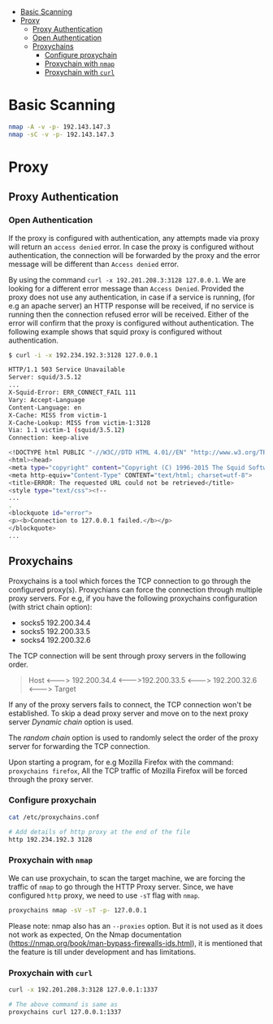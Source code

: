 
* [Basic Scanning](#basic-scanning)
* [Proxy](#proxy)
  * [Proxy Authentication](#proxy-authentication)
  * [Open Authentication](#open-authentication)
  * [Proxychains](#proxychains)
    * [Configure proxychain](#configure-proxychain)
    * [Proxychain with `nmap`](#proxychain-with-nmap)
    * [Proxychain with `curl`](#proxychain-with-curl)
  

# Basic Scanning
```sh
nmap -A -v -p- 192.143.147.3
nmap -sC -v -p- 192.143.147.3
```
# Proxy
## Proxy Authentication
### Open Authentication
If the proxy is configured with authentication, any attempts made via proxy will return an `access denied` error. In case the proxy is configured without authentication, the connection will be forwarded by the proxy and the error message will be different than `Access denied` error.

By using the command `curl -x 192.201.208.3:3128 127.0.0.1`. We are looking for a different error message than `Access Denied`. Provided the proxy does not use any authentication, in case if a service is running, (for e.g an apache server) an HTTP response will be received, if no service is running then the connection refused error will be received. Either of the error will confirm that the proxy is configured without authentication. The following example shows that squid proxy is configured without authentication.
```sh
$ curl -i -x 192.234.192.3:3128 127.0.0.1

HTTP/1.1 503 Service Unavailable
Server: squid/3.5.12
...
X-Squid-Error: ERR_CONNECT_FAIL 111
Vary: Accept-Language
Content-Language: en
X-Cache: MISS from victim-1
X-Cache-Lookup: MISS from victim-1:3128
Via: 1.1 victim-1 (squid/3.5.12)
Connection: keep-alive

<!DOCTYPE html PUBLIC "-//W3C//DTD HTML 4.01//EN" "http://www.w3.org/TR/html4/strict.dtd">
<html><head>
<meta type="copyright" content="Copyright (C) 1996-2015 The Squid Software Foundation and contributors">
<meta http-equiv="Content-Type" CONTENT="text/html; charset=utf-8">
<title>ERROR: The requested URL could not be retrieved</title>
<style type="text/css"><!-- 
...
.
<blockquote id="error">
<p><b>Connection to 127.0.0.1 failed.</b></p>
</blockquote>
...
```

## Proxychains

Proxychains is a tool which forces the TCP connection to go through the configured proxy(s). Proxychians can force the connection through multiple proxy servers. For e.g, if you have the following proxychains configuration (with strict chain option):

- socks5 192.200.34.4
- socks5 192.200.33.5
- socks4 192.200.32.6

The TCP connection will be sent through proxy servers in the following order.

> Host  <---> 192.200.34.4  <--->192.200.33.5 <---> 192.200.32.6 <---> Target

If any of the proxy servers fails to connect, the TCP connection won't be established. To skip a dead proxy server and move on to the next proxy server *Dynamic chain* option is used.

The *random chain* option is used to randomly select the order of the proxy server for forwarding the TCP connection.

Upon starting a program, for e.g Mozilla Firefox with the command: `proxychains firefox`, All the TCP traffic of Mozilla Firefox will be forced through the proxy server.

### Configure proxychain
```sh
cat /etc/proxychains.conf

# Add details of http proxy at the end of the file
http 192.234.192.3 3128
```
### Proxychain with `nmap`
We can use proxychain, to scan the target machine, we are forcing the traffic of `nmap` to go through the HTTP Proxy server.
Since, we have configured `http` proxy, we need to use `-sT` flag with `nmap`.
```sh
proxychains nmap -sV -sT -p- 127.0.0.1
```
Please note: nmap also has an `--proxies` option. But it is not used as it does not work as expected, On the Nmap documentation (https://nmap.org/book/man-bypass-firewalls-ids.html), it is mentioned that the feature is till under development and has limitations.

### Proxychain with `curl`
```sh
curl -x 192.201.208.3:3128 127.0.0.1:1337

# The above command is same as
proxychains curl 127.0.0.1:1337
```
